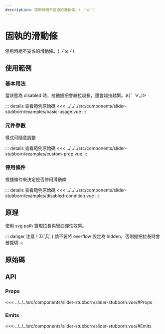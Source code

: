```yaml
---
description: 停用時絕不妥協的滑動條。( ・ิω・ิ)
---
```


<script setup>
import SourceLinkList from '../../../src/components/source-link-list.vue'

import BasicUsage from '../../../src/components/slider-stubborn/examples/basic-usage.vue'
import CustomProp from '../../../src/components/slider-stubborn/examples/custom-prop.vue'
import DisabledCondition from '../../../src/components/slider-stubborn/examples/disabled-condition.vue'
</script>

# 固執的滑動條 <Badge type="info" text="slider" />

停用時絕不妥協的滑動條。( ・ิω・ิ)

## 使用範例

### 基本用法

當狀態為 disabled 時，拉動握把會越拉越長，還會越拉越緊。ᕕ( ﾟ ∀。)ᕗ

<basic-usage class="h-[30vh]"/>

::: details 查看範例原始碼
<<< ../../../src/components/slider-stubborn/examples/basic-usage.vue
:::

### 元件參數

樣式可隨意調整

<custom-prop />

::: details 查看範例原始碼
<<< ../../../src/components/slider-stubborn/examples/custom-prop.vue
:::

### 停用條件

根據條件來決定是否停用滑動條

<disabled-condition />

::: details 查看範例原始碼
<<< ../../../src/components/slider-stubborn/examples/disabled-condition.vue
:::

## 原理

使用 svg path 實現拉長與彎曲彈性效果。

::: danger 注意！Σ(ˊДˋ;)
請不要將 overflow 設定為 hidden，否則握把拉長時會被裁切
:::

## 原始碼

<source-link-list name="slider-stubborn"/>

## API

### Props

<<< ../../../src/components/slider-stubborn/slider-stubborn.vue/#Props

### Emits

<<< ../../../src/components/slider-stubborn/slider-stubborn.vue/#Emits
